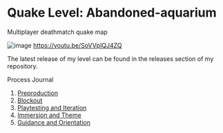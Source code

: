 # Quake Level: Abandoned-aquarium
Multiplayer deathmatch quake map

![image](https://github.com/user-attachments/assets/2744ea7d-df9a-4cf2-b627-e6325cb133a7)
https://youtu.be/SoVVplQJ4ZQ

The latest release of my level can be found in the releases section of my repository. 

Process Journal
1. [Preproduction](preproduction.md)
2. [Blockout](blockout.md)
3. [Playtesting and Iteration](playtesting-and-Iteration.md)
4. [Immersion and Theme](immersion-and-theme.md)
5. [Guidance and Orientation](guidance-and-orientation.md)
